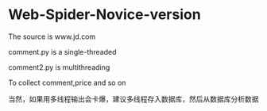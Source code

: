 # Web-Spider-Novice-version
<p>The source is www.jd.com</p>
<p>comment.py is a single-threaded</p>
<p>comment2.py is multithreading</p>
<p>To collect comment,price and so on</p>
<p>当然，如果用多线程输出会卡爆，建议多线程存入数据库，然后从数据库分析数据</p>

